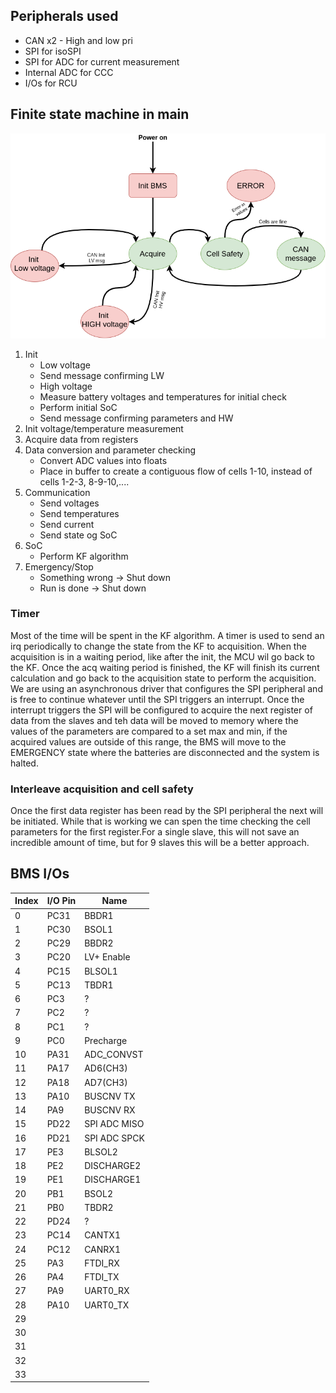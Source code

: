 
## Peripherals used
* CAN x2 - High and low pri
* SPI for isoSPI
* SPI for ADC for current measurement
* Internal ADC for CCC
* I/Os for RCU


## Finite state machine in main
<img src="./pictures/BMS_Firmware.png"> <!-- https://app.diagrams.net/#G1L0Rt-GO7HkVY3zLnnExWh2S9fs9ZJiAZ -->

1. Init
    * Low voltage
    * Send message confirming LW
    * High voltage
    * Measure battery voltages and temperatures for initial check
    * Perform initial SoC
    * Send message confirming parameters and HW
2. Init voltage/temperature measurement
3. Acquire data from registers
4. Data conversion and parameter checking
    * Convert ADC values into floats
    * Place in buffer to create a contiguous flow of cells 1-10, instead of cells 1-2-3, 8-9-10,.... 
4. Communication
    * Send voltages
    * Send temperatures
    * Send current
    * Send state og SoC
5. SoC
    * Perform KF algorithm
6. Emergency/Stop
    * Something wrong -> Shut down
    * Run is done     -> Shut down

### Timer
Most of the time will be spent in the KF algorithm. A timer is used to send an irq periodically to change the state from the KF to acquisition. When the acquisition is in a waiting period, like after the init, the MCU wil go back to the KF. Once the acq waiting period is finished, the KF will finish its current calculation and go back to the acquisition state to perform the acquisition. We are using an asynchronous driver that configures the SPI peripheral and is free to continue whatever until the SPI triggers an interrupt. Once the interrupt triggers the SPI will be configured to acquire the next register of data from the slaves and teh data will be moved to memory where the values of the parameters are compared to a set max and min, if the acquired values are outside of this range, the BMS will move to the EMERGENCY state where the batteries are disconnected and the system is halted.
    

### Interleave acquisition and cell safety
Once the first data register has been read by the SPI peripheral the next will be initiated. While that is working we can spen the time checking the cell parameters for the first register.For a single slave, this will not save an incredible amount of time, but for 9 slaves this will be a better approach. 


## BMS I/Os

| Index | I/O Pin | Name                               |
| ----- | ------- | ---------------------------------- |
| 0     | PC31    | BBDR1                              |
| 1     | PC30    | BSOL1                              |
| 2     | PC29    | BBDR2                              |
| 3     | PC20    | LV+ Enable                         |
| 4     | PC15    | BLSOL1                             |
| 5     | PC13    | TBDR1                              |
| 6     | PC3     | ?                                  |
| 7     | PC2     | ?                                  |
| 8     | PC1     | ?                                  |
| 9     | PC0     | Precharge                          |
| 10    | PA31    | ADC_CONVST                         |
| 11    | PA17    | AD6(CH3)                           |
| 12    | PA18    | AD7(CH3)                           |
| 13    | PA10    | BUSCNV TX                          |
| 14    | PA9     | BUSCNV RX                          |
| 15    | PD22    | SPI ADC MISO                       |
| 16    | PD21    | SPI ADC SPCK                       |
| 17    | PE3     | BLSOL2                             |
| 18    | PE2     | DISCHARGE2                         |
| 19    | PE1     | DISCHARGE1                         |
| 20    | PB1     | BSOL2                              |
| 21    | PB0     | TBDR2                              |
| 22    | PD24    | ?                                  |
| 23    | PC14    | CANTX1                             |
| 24    | PC12    | CANRX1                             |
| 25    | PA3     | FTDI_RX                            |
| 26    | PA4     | FTDI_TX                            |
| 27    | PA9     | UART0_RX                           |
| 28    | PA10    | UART0_TX                           |
| 29    |         |                                    |
| 30    |         |                                    |
| 31    |         |                                    |
| 32    |         |                                    |
| 33    |         |                                    |